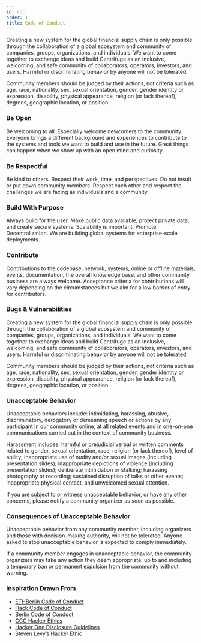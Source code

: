```yaml
---
id: coc
order: 1
title: Code of Conduct
---
```


Creating a new system for the global financial supply chain is only possible through the collaboration of a global ecosystem and community of companies, groups, organizations, and individuals.
We want to come together to exchange ideas and build Centrifuge as an inclusive, welcoming, and safe community of collaborators, operators, investors, and users. Harmful or discriminating behavior by anyone will not be tolerated.

Community members should be judged by their actions, not criteria such as age, race, nationality, sex, sexual orientation, gender, gender identity or expression, disability, physical appearance, religion (or lack thereof), degrees, geographic location, or position.

### Be Open

Be welcoming to all. Especially welcome newcomers to the community. Everyone brings a different background and experiences to contribute to the systems and tools we want to build and use in the future. Great things can happen when we show up with an open mind and curiosity.

### Be Respectful

Be kind to others. Respect their work, time, and perspectives. Do not insult or put down community members. Respect each other and respect the challenges we are facing as individuals and a community.

### Build With Purpose

Always build for the user. Make public data available, protect private data, and create secure systems. Scalability is important. Promote Decentralization. We are building global systems for enterprise-scale deployments.


### Contribute

Contributions to the codebase, network, systems, online or offline materials, events, documentation, the overall knowledge base, and other community business are always welcome. Acceptance criteria for contributions will vary depending on the circumstances but we aim for a low barrier of entry for contributors.

### Bugs & Vulnerabilities

Creating a new system for the global financial supply chain is only possible through the collaboration of a global ecosystem and community of companies, groups, organizations, and individuals.
We want to come together to exchange ideas and build Centrifuge as an inclusive, welcoming, and safe community of collaborators, operators, investors, and users. Harmful or discriminating behavior by anyone will not be tolerated.

Community members should be judged by their actions, not criteria such as age, race, nationality, sex, sexual orientation, gender, gender identity or expression, disability, physical appearance, religion (or lack thereof), degrees, geographic location, or position.

### Unacceptable Behavior

Unacceptable behaviors include: intimidating, harassing, abusive, discriminatory, derogatory or demeaning speech or actions by any participant in our community online, at all related events and in one-on-one communications carried out in the context of community business.

Harassment includes: harmful or prejudicial verbal or written comments related to gender, sexual orientation, race, religion (or lack thereof), level of ability; inappropriate use of nudity and/or sexual images (including presentation slides); inappropriate depictions of violence (including presentation slides); deliberate intimidation or stalking; harassing photography or recording; sustained disruption of talks or other events; inappropriate physical contact, and unwelcomed sexual attention.

If you are subject to or witness unacceptable behavior, or have any other concerns, please notify a community organizer as soon as possible.

### Consequences of Unacceptable Behavior

Unacceptable behavior from any community member, including organizers and those with decision-making authority, will not be tolerated. Anyone asked to stop unacceptable behavior is expected to comply immediately.

If a community member engages in unacceptable behavior, the community organizers may take any action they deem appropriate, up to and including a temporary ban or permanent expulsion from the community without warning.

### Inspiration Drawn From

- [ETHBerlin Code of Conduct](https://github.com/ethberlin-hackathon/ETHBerlin-KnowledgeBase/blob/master/code-of-conduct.md)
- [Hack Code of Conduct](https://hackcodeofconduct.org/)
- [Berlin Code of Conduct](http://berlincodeofconduct.org/)
- [CCC Hacker Ethics](https://www.ccc.de/en/hackerethics)
- [Hacker One Disclosure Guidelines](https://www.hackerone.com/disclosure-guidelines)
- [Steven Levy’s Hacker Ethic](https://en.wikipedia.org/wiki/Hacker_ethic)

